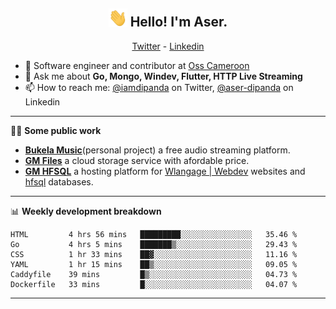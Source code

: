 <h2 align="center"> <img src="https://github.com/gabriel-TheCode/gabriel-TheCode/blob/master/gifs/Hi.gif" width="30px"> Hello! I'm Aser.</h2>
<p align="center">
  <a href="https://twitter.com/iamdipanda">Twitter</a> - 
  <a href="https://www.linkedin.com/in/aser-dipanda/">Linkedin</a>
</p>


- 🔭 Software engineer and contributor at [Oss Cameroon](https://github.com/osscameroon)
- 💬 Ask me about **Go, Mongo, Windev, Flutter, HTTP Live Streaming**
- 📫 How to reach me: [@iamdipanda](https://twitter.com/iamdipanda) on Twitter, [@aser-dipanda](https://www.linkedin.com/in/aser-dipanda/) on Linkedin

-------

👨‍💻 **Some public work**

- **[Bukela Music](https://music.bukela.co)**(personal project) a free audio streaming platform. 
- **[GM Files](https://gamesmania.io)** a cloud storage service with afordable price.
- **[GM HFSQL](https://gamesmania.io)** a hosting platform for [Wlangage | Webdev](https://pcsoft.fr/webdev/index.html) websites and [hfsql](https://pcsoft.fr/accueilpub/hfsql.htm) databases.
-------

📊 **Weekly development breakdown**

<!--START_SECTION:waka-->

```text
HTML         4 hrs 56 mins   █████████░░░░░░░░░░░░░░░░   35.46 %
Go           4 hrs 5 mins    ███████▒░░░░░░░░░░░░░░░░░   29.43 %
CSS          1 hr 33 mins    ██▓░░░░░░░░░░░░░░░░░░░░░░   11.16 %
YAML         1 hr 15 mins    ██▒░░░░░░░░░░░░░░░░░░░░░░   09.05 %
Caddyfile    39 mins         █▒░░░░░░░░░░░░░░░░░░░░░░░   04.73 %
Dockerfile   33 mins         █░░░░░░░░░░░░░░░░░░░░░░░░   04.07 %
```

<!--END_SECTION:waka-->

-------
